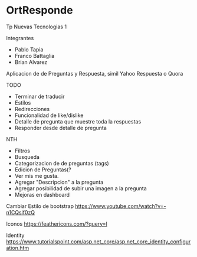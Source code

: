 # OrtResponde
Tp Nuevas Tecnologias 1

Integrantes
* Pablo Tapia
* Franco Battaglia
* Brian Alvarez

Aplicacion de de Preguntas y Respuesta, simil Yahoo Respuesta o Quora

TODO
* Terminar de traducir
* Estilos
* Redirecciones
* Funcionalidad de like/dislike	
* Detalle de pregunta que muestre toda la respuestas 
* Responder desde detalle de pregunta

NTH
* Filtros
* Busqueda
* Categorizacion de de preguntas (tags)
* Edicion de Preguntas(?
* Ver mis me gusta.
* Agregar "Descripcion" a la pregunta
* Agregar posibilidad de subir una imagen a la pregunta
* Mejoras en dashboard



Cambiar Estilo de bootstrap
https://www.youtube.com/watch?v=-n1CQsif0zQ

Iconos 
https://feathericons.com/?query=l

Identity
https://www.tutorialspoint.com/asp.net_core/asp.net_core_identity_configuration.htm
